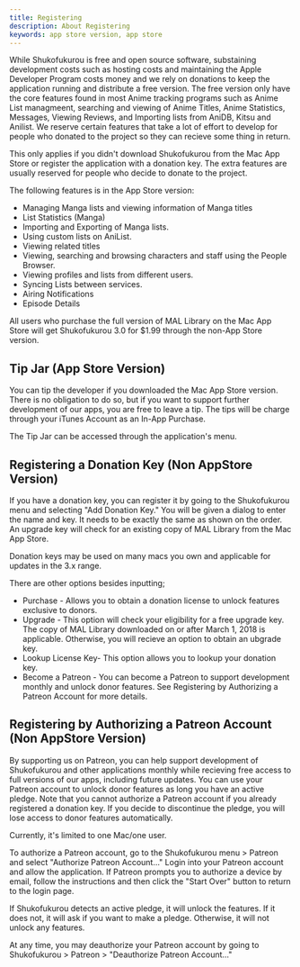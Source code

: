 ```yaml
---
title: Registering
description: About Registering
keywords: app store version, app store
---
```

While Shukofukurou is free and open source software, substaining development costs such as hosting costs and maintaining the Apple Developer Program costs money and we rely on donations to keep the application running and distribute a free version. The free version only have the core features found in most Anime tracking programs such as Anime List managmeent, searching and viewing of Anime Titles, Anime Statistics, Messages, Viewing Reviews, and Importing lists from AniDB, Kitsu and Anilist. We reserve certain features that take a lot of effort to develop for people who donated to the project so they can recieve some thing in return.

This only applies if you didn't download Shukofukurou from the Mac App Store or register the application with a donation key. The extra features are usually reserved for people who decide to donate to the project.

The following features is in the App Store version:
* Managing Manga lists and viewing information of Manga titles
* List Statistics (Manga)
* Importing and Exporting of Manga lists.
* Using custom lists on AniList.
* Viewing related titles
* Viewing, searching and browsing characters and staff using the People Browser.
* Viewing profiles and lists from different users.
* Syncing Lists between services.
* Airing Notifications
* Episode Details

All users who purchase the full version of MAL Library on the Mac App Store will get Shukofukurou 3.0 for $1.99 through the non-App Store version.

## Tip Jar (App Store Version)
You can tip the developer if you downloaded the Mac App Store version. There is no obligation to do so, but if you want to support further development of our apps, you are free to leave a tip. The tips will be charge through your iTunes Account as an In-App Purchase.

The Tip Jar can be accessed through the application's menu.

## Registering a Donation Key (Non AppStore Version)
If you have a donation key, you can register it by going to the Shukofukurou menu and selecting "Add Donation Key." You will be given a dialog to enter the name and key. It needs to be exactly the same as shown on the order. An upgrade key will check for an existing copy of MAL Library from the Mac App Store.

Donation keys may be used on many macs you own and applicable for updates in the 3.x range. 

There are other options besides inputting;
* Purchase - Allows you to obtain a donation license to unlock features exclusive to donors.
* Upgrade - This option will check your eligibility for a free upgrade key. The copy of MAL Library downloaded on or after March 1, 2018 is applicable. Otherwise, you will recieve an option to obtain an ubgrade key.
* Lookup License Key-  This option allows you to lookup your donation key.
* Become a Patreon - You can become a Patreon to support development monthly and unlock donor features. See Registering by Authorizing a Patreon Account for more details.

## Registering by Authorizing a Patreon Account (Non AppStore Version)
By supporting us on Patreon, you can help support development of Shukofukurou and other applications monthly while recieving free access to full versions of our apps, including future updates. You can use your Patreon account to unlock donor features as long you have an active pledge. Note that you cannot authorize a Patreon account if you already registered a donation key. If you decide to discontinue the pledge, you will lose access to donor features automatically.

Currently, it's limited to one Mac/one user.

To authorize a Patreon account, go to the Shukofukurou menu > Patreon and select "Authorize Patreon Account…" Login into your Patreon account and allow the application. If Patreon prompts you to authorize a device by email, follow the instructions and then click the "Start Over" button to return to the login page.

If Shukofukurou detects an active pledge, it will unlock the features. If it does not, it will ask if you want to make a pledge. Otherwise, it will not unlock any features.

At any time, you may deauthorize your Patreon account by going to Shukofukurou > Patreon > "Deauthorize Patreon Account…"
